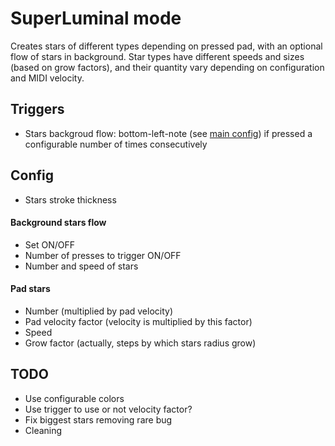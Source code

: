 SuperLuminal mode
=======
Creates stars of different types depending on pressed pad, with an optional flow of stars in background. Star types have different speeds and sizes (based on grow factors), and their quantity vary depending on configuration and MIDI velocity.

## Triggers
- Stars backgroud flow: bottom-left-note (see [main config](config.properties)) if pressed a configurable number of times consecutively

## Config
- Stars stroke thickness
#### Background stars flow
- Set ON/OFF
- Number of presses to trigger ON/OFF
- Number and speed of stars
#### Pad stars
- Number (multiplied by pad velocity)
- Pad velocity factor (velocity is multiplied by this factor)
- Speed
- Grow factor (actually, steps by which stars radius grow)

## TODO
- Use configurable colors
- Use trigger to use or not velocity factor?
- Fix biggest stars removing rare bug
- Cleaning
